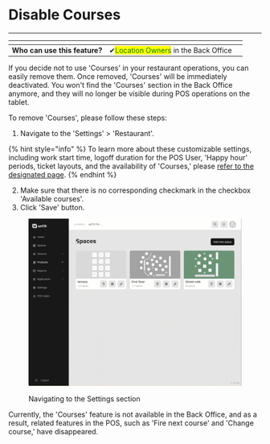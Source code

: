 # Disable Courses

***

<table data-card-size="large" data-view="cards"><thead><tr><th></th><th></th><th></th></tr></thead><tbody><tr><td><strong>Who can use this feature?</strong></td><td><span data-gb-custom-inline data-tag="emoji" data-code="2714">✔</span><mark style="color:green;">Location Owners</mark> in the Back Office</td><td></td></tr></tbody></table>

If you decide not to use 'Courses' in your restaurant operations, you can easily remove them. Once removed, 'Courses' will be immediately deactivated. You won't find the 'Courses' section in the Back Office anymore, and they will no longer be visible during POS operations on the tablet.

To remove 'Courses', please follow these steps:

1. Navigate to the 'Settings' > 'Restaurant'.

{% hint style="info" %}
To learn more about these customizable settings, including work start time, logoff duration for the POS User, 'Happy hour' periods, ticket layouts, and the availability of 'Courses,' please [refer to the designated page](../../locations/location-settings.md).
{% endhint %}

2. Make sure that there is no corresponding checkmark in the checkbox 'Available courses'.
3. Click 'Save' button.

<figure><img src="../../../.gitbook/assets/removing-courses.gif" alt=""><figcaption><p>Navigating to the Settings section</p></figcaption></figure>

Currently, the 'Courses' feature is not available in the Back Office, and as a result, related features in the POS, such as 'Fire next course' and 'Change course,' have disappeared.

